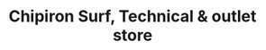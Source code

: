 ---
title: "Chipiron Surf, Technical & outlet store"
url: /soorts-hossegor/chipiron-surf-technical-et-outlet-store/
shop: vêtements
---